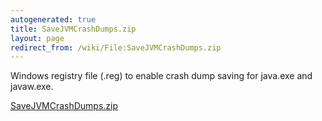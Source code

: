 ```yaml
---
autogenerated: true
title: SaveJVMCrashDumps.zip
layout: page
redirect_from: /wiki/File:SaveJVMCrashDumps.zip
---
```


Windows registry file (.reg) to enable crash dump saving for java.exe
and javaw.exe.

[SaveJVMCrashDumps.zip](/media/files/SaveJVMCrashDumps.zip)
